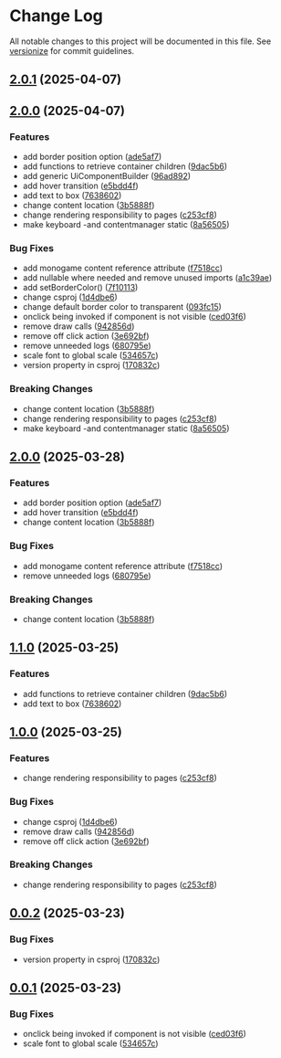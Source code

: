 # Change Log

All notable changes to this project will be documented in this file. See [versionize](https://github.com/versionize/versionize) for commit guidelines.

<a name="2.0.1"></a>
## [2.0.1](https://www.github.com/t-graski/ranch-mayhem-engine/releases/tag/v2.0.1) (2025-04-07)

<a name="2.0.0"></a>
## [2.0.0](https://www.github.com/t-graski/ranch-mayhem-engine/releases/tag/v2.0.0) (2025-04-07)

### Features

* add border position option ([ade5af7](https://www.github.com/t-graski/ranch-mayhem-engine/commit/ade5af7fe9194d5002508af508eec51538584a63))
* add functions to retrieve container children ([9dac5b6](https://www.github.com/t-graski/ranch-mayhem-engine/commit/9dac5b6eba3dd47f8c7584f57be2ce2c5e10bad1))
* add generic UiComponentBuilder ([96ad892](https://www.github.com/t-graski/ranch-mayhem-engine/commit/96ad892939a5cb2da4b225d6cdf938f175eeec21))
* add hover transition ([e5bdd4f](https://www.github.com/t-graski/ranch-mayhem-engine/commit/e5bdd4f57652d6a301b0c96d37bcd582c1d25e15))
* add text to box ([7638602](https://www.github.com/t-graski/ranch-mayhem-engine/commit/76386029c0b2b0933c9e50f1af0750383767bdb1))
* change content location ([3b5888f](https://www.github.com/t-graski/ranch-mayhem-engine/commit/3b5888f401048726659a096f057f67633c79e435))
* change rendering responsibility to pages ([c253cf8](https://www.github.com/t-graski/ranch-mayhem-engine/commit/c253cf8420b00e7925c643edc3ccea0441a60227))
* make keyboard -and contentmanager static ([8a56505](https://www.github.com/t-graski/ranch-mayhem-engine/commit/8a56505cef3b3e0eaf07812a5c88e2e8328fe783))

### Bug Fixes

* add monogame content reference attribute ([f7518cc](https://www.github.com/t-graski/ranch-mayhem-engine/commit/f7518ccc23f1e6a10dece57911080872e40bcf9e))
* add nullable where needed and remove unused imports ([a1c39ae](https://www.github.com/t-graski/ranch-mayhem-engine/commit/a1c39ae738dc7b263fae41a7bc1636f6e3992228))
* add setBorderColor() ([7f10113](https://www.github.com/t-graski/ranch-mayhem-engine/commit/7f101133c9ca26679d4281783d8c80b79b7b0e26))
* change csproj ([1d4dbe6](https://www.github.com/t-graski/ranch-mayhem-engine/commit/1d4dbe6c1c93602547e0c5d002116c3dbac34878))
* change default border color to transparent ([093fc15](https://www.github.com/t-graski/ranch-mayhem-engine/commit/093fc15deeb85c788d2bb0a409bc825da9a89f6a))
* onclick being invoked if component is not visible ([ced03f6](https://www.github.com/t-graski/ranch-mayhem-engine/commit/ced03f6ac4f0a2047862cd7e8ed85b3ea0b62663))
* remove draw calls ([942856d](https://www.github.com/t-graski/ranch-mayhem-engine/commit/942856dff0d43ae3a7c299410be322a5a90b14a1))
* remove off click action ([3e692bf](https://www.github.com/t-graski/ranch-mayhem-engine/commit/3e692bfe89c64cdde2eedbd6034308b1fdb27089))
* remove unneeded logs ([680795e](https://www.github.com/t-graski/ranch-mayhem-engine/commit/680795e6276adbd1200d85d11a74f4e4ff5668e1))
* scale font to global scale ([534657c](https://www.github.com/t-graski/ranch-mayhem-engine/commit/534657c0fa8f18cbd8b4cf0d88b0215c576e5ab0))
* version property in csproj ([170832c](https://www.github.com/t-graski/ranch-mayhem-engine/commit/170832c6b39f266e4237b314d91317acb40abfd6))

### Breaking Changes

* change content location ([3b5888f](https://www.github.com/t-graski/ranch-mayhem-engine/commit/3b5888f401048726659a096f057f67633c79e435))
* change rendering responsibility to pages ([c253cf8](https://www.github.com/t-graski/ranch-mayhem-engine/commit/c253cf8420b00e7925c643edc3ccea0441a60227))
* make keyboard -and contentmanager static ([8a56505](https://www.github.com/t-graski/ranch-mayhem-engine/commit/8a56505cef3b3e0eaf07812a5c88e2e8328fe783))

<a name="2.0.0"></a>
## [2.0.0](https://www.github.com/t-graski/ranch-mayhem-engine/releases/tag/v2.0.0) (2025-03-28)

### Features

* add border position option ([ade5af7](https://www.github.com/t-graski/ranch-mayhem-engine/commit/ade5af7fe9194d5002508af508eec51538584a63))
* add hover transition ([e5bdd4f](https://www.github.com/t-graski/ranch-mayhem-engine/commit/e5bdd4f57652d6a301b0c96d37bcd582c1d25e15))
* change content location ([3b5888f](https://www.github.com/t-graski/ranch-mayhem-engine/commit/3b5888f401048726659a096f057f67633c79e435))

### Bug Fixes

* add monogame content reference attribute ([f7518cc](https://www.github.com/t-graski/ranch-mayhem-engine/commit/f7518ccc23f1e6a10dece57911080872e40bcf9e))
* remove unneeded logs ([680795e](https://www.github.com/t-graski/ranch-mayhem-engine/commit/680795e6276adbd1200d85d11a74f4e4ff5668e1))

### Breaking Changes

* change content location ([3b5888f](https://www.github.com/t-graski/ranch-mayhem-engine/commit/3b5888f401048726659a096f057f67633c79e435))

<a name="1.1.0"></a>
## [1.1.0](https://www.github.com/t-graski/ranch-mayhem-engine/releases/tag/v1.1.0) (2025-03-25)

### Features

* add functions to retrieve container children ([9dac5b6](https://www.github.com/t-graski/ranch-mayhem-engine/commit/9dac5b6eba3dd47f8c7584f57be2ce2c5e10bad1))
* add text to box ([7638602](https://www.github.com/t-graski/ranch-mayhem-engine/commit/76386029c0b2b0933c9e50f1af0750383767bdb1))

<a name="1.0.0"></a>
## [1.0.0](https://www.github.com/t-graski/ranch-mayhem-engine/releases/tag/v1.0.0) (2025-03-25)

### Features

* change rendering responsibility to pages ([c253cf8](https://www.github.com/t-graski/ranch-mayhem-engine/commit/c253cf8420b00e7925c643edc3ccea0441a60227))

### Bug Fixes

* change csproj ([1d4dbe6](https://www.github.com/t-graski/ranch-mayhem-engine/commit/1d4dbe6c1c93602547e0c5d002116c3dbac34878))
* remove draw calls ([942856d](https://www.github.com/t-graski/ranch-mayhem-engine/commit/942856dff0d43ae3a7c299410be322a5a90b14a1))
* remove off click action ([3e692bf](https://www.github.com/t-graski/ranch-mayhem-engine/commit/3e692bfe89c64cdde2eedbd6034308b1fdb27089))

### Breaking Changes

* change rendering responsibility to pages ([c253cf8](https://www.github.com/t-graski/ranch-mayhem-engine/commit/c253cf8420b00e7925c643edc3ccea0441a60227))

<a name="0.0.2"></a>
## [0.0.2](https://www.github.com/t-graski/ranch-mayhem-engine/releases/tag/v0.0.2) (2025-03-23)

### Bug Fixes

* version property in csproj ([170832c](https://www.github.com/t-graski/ranch-mayhem-engine/commit/170832c6b39f266e4237b314d91317acb40abfd6))

<a name="0.0.1"></a>
## [0.0.1](https://www.github.com/t-graski/ranch-mayhem-engine/releases/tag/v0.0.1) (2025-03-23)

### Bug Fixes

* onclick being invoked if component is not visible ([ced03f6](https://www.github.com/t-graski/ranch-mayhem-engine/commit/ced03f6ac4f0a2047862cd7e8ed85b3ea0b62663))
* scale font to global scale ([534657c](https://www.github.com/t-graski/ranch-mayhem-engine/commit/534657c0fa8f18cbd8b4cf0d88b0215c576e5ab0))

